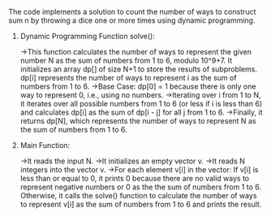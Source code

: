The code implements a solution to count the number of ways to construct sum n by throwing a dice one or more times using dynamic programming.

1) Dynamic Programming Function solve():

   ->This function calculates the number of ways to represent the given number N as the sum of numbers from 1 to 6, modulo 10^9+7. It initializes an array dp[] of 
   size N+1 to store the results of subproblems. dp[i] represents the number of ways to represent i as the sum of numbers from 1 to 6.
   ->Base Case: dp[0] = 1 because there is only one way to represent 0, i.e., using no numbers.
   ->Iterating over i from 1 to N, it iterates over all possible numbers from 1 to 6 (or less if i is less than 6) and calculates dp[i] as the sum of dp[i - j] for 
    all j from 1 to 6.
   ->Finally, it returns dp[N], which represents the number of ways to represent N as the sum of numbers from 1 to 6.

2) Main Function:

    ->It reads the input N.
    ->It initializes an empty vector v.
    ->It reads N integers into the vector v.
    ->For each element v[i] in the vector: If v[i] is less than or equal to 0, it prints 0 because there are no valid ways to represent negative numbers or 0 as the 
     the sum of numbers from 1 to 6. Otherwise, it calls the solve() function to calculate the number of ways to represent v[i] as the sum of numbers from 1 to 6 and 
     prints the result.
    
